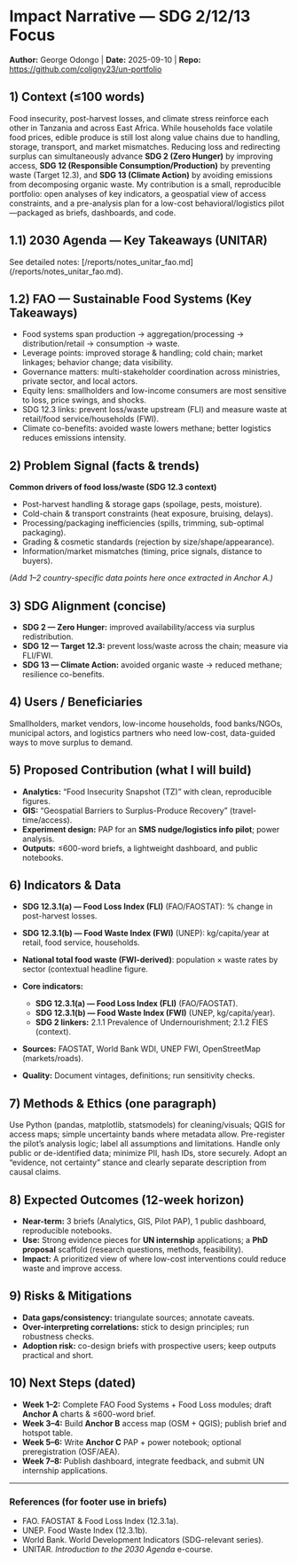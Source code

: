 # Impact Narrative — SDG 2/12/13 Focus
**Author:** George Odongo  |  **Date:** 2025-09-10  |  **Repo:** <https://github.com/coligny23/un-portfolio>

## 1) Context (≤100 words)
Food insecurity, post-harvest losses, and climate stress reinforce each other in Tanzania and across East Africa. While households face volatile food prices, edible produce is still lost along value chains due to handling, storage, transport, and market mismatches. Reducing loss and redirecting surplus can simultaneously advance **SDG 2 (Zero Hunger)** by improving access, **SDG 12 (Responsible Consumption/Production)** by preventing waste (Target 12.3), and **SDG 13 (Climate Action)** by avoiding emissions from decomposing organic waste. My contribution is a small, reproducible portfolio: open analyses of key indicators, a geospatial view of access constraints, and a pre-analysis plan for a low-cost behavioral/logistics pilot—packaged as briefs, dashboards, and code.
## 1.1) 2030 Agenda — Key Takeaways (UNITAR)
See detailed notes: [/reports/notes_unitar_fao.md] (/reports/notes_unitar_fao.md).

## 1.2) FAO — Sustainable Food Systems (Key Takeaways)
- Food systems span production → aggregation/processing → distribution/retail → consumption → waste.
- Leverage points: improved storage & handling; cold chain; market linkages; behavior change; data visibility.
- Governance matters: multi-stakeholder coordination across ministries, private sector, and local actors.
- Equity lens: smallholders and low-income consumers are most sensitive to loss, price swings, and shocks.
- SDG 12.3 links: prevent loss/waste upstream (FLI) and measure waste at retail/food service/households (FWI).
- Climate co-benefits: avoided waste lowers methane; better logistics reduces emissions intensity.


## 2) Problem Signal (facts & trends)
**Common drivers of food loss/waste (SDG 12.3 context)**
- Post-harvest handling & storage gaps (spoilage, pests, moisture).
- Cold-chain & transport constraints (heat exposure, bruising, delays).
- Processing/packaging inefficiencies (spills, trimming, sub-optimal packaging).
- Grading & cosmetic standards (rejection by size/shape/appearance).
- Information/market mismatches (timing, price signals, distance to buyers).

*(Add 1–2 country-specific data points here once extracted in Anchor A.)*

## 3) SDG Alignment (concise)
- **SDG 2 — Zero Hunger:** improved availability/access via surplus redistribution.  
- **SDG 12 — Target 12.3:** prevent loss/waste across the chain; measure via FLI/FWI.  
- **SDG 13 — Climate Action:** avoided organic waste → reduced methane; resilience co-benefits.

## 4) Users / Beneficiaries
Smallholders, market vendors, low-income households, food banks/NGOs, municipal actors, and logistics partners who need low-cost, data-guided ways to move surplus to demand.

## 5) Proposed Contribution (what I will build)
- **Analytics:** “Food Insecurity Snapshot (TZ)” with clean, reproducible figures.  
- **GIS:** “Geospatial Barriers to Surplus-Produce Recovery” (travel-time/access).  
- **Experiment design:** PAP for an **SMS nudge/logistics info pilot**; power analysis.  
- **Outputs:** ≤600-word briefs, a lightweight dashboard, and public notebooks.

## 6) Indicators & Data
- **SDG 12.3.1(a) — Food Loss Index (FLI)** (FAO/FAOSTAT): % change in post-harvest losses.
- **SDG 12.3.1(b) — Food Waste Index (FWI)** (UNEP): kg/capita/year at retail, food service, households.
- **National total food waste (FWI-derived)**: population × waste rates by sector (contextual headline figure.

- **Core indicators:**  
  - **SDG 12.3.1(a) — Food Loss Index (FLI)** (FAO/FAOSTAT).  
  - **SDG 12.3.1(b) — Food Waste Index (FWI)** (UNEP, kg/capita/year).  
  - **SDG 2 linkers:** 2.1.1 Prevalence of Undernourishment; 2.1.2 FIES (context).  
- **Sources:** FAOSTAT, World Bank WDI, UNEP FWI, OpenStreetMap (markets/roads).  
- **Quality:** Document vintages, definitions; run sensitivity checks.

## 7) Methods & Ethics (one paragraph)
Use Python (pandas, matplotlib, statsmodels) for cleaning/visuals; QGIS for access maps; simple uncertainty bands where metadata allow. Pre-register the pilot’s analysis logic; label all assumptions and limitations. Handle only public or de-identified data; minimize PII, hash IDs, store securely. Adopt an “evidence, not certainty” stance and clearly separate description from causal claims.

## 8) Expected Outcomes (12-week horizon)
- **Near-term:** 3 briefs (Analytics, GIS, Pilot PAP), 1 public dashboard, reproducible notebooks.  
- **Use:** Strong evidence pieces for **UN internship** applications; a **PhD proposal** scaffold (research questions, methods, feasibility).  
- **Impact:** A prioritized view of where low-cost interventions could reduce waste and improve access.

## 9) Risks & Mitigations
- **Data gaps/consistency:** triangulate sources; annotate caveats.  
- **Over-interpreting correlations:** stick to design principles; run robustness checks.  
- **Adoption risk:** co-design briefs with prospective users; keep outputs practical and short.

## 10) Next Steps (dated)
- **Week 1–2:** Complete FAO Food Systems + Food Loss modules; draft **Anchor A** charts & ≤600-word brief.  
- **Week 3–4:** Build **Anchor B** access map (OSM + QGIS); publish brief and hotspot table.  
- **Week 5–6:** Write **Anchor C** PAP + power notebook; optional preregistration (OSF/AEA).  
- **Week 7–8:** Publish dashboard, integrate feedback, and submit UN internship applications.

---

### References (for footer use in briefs)
- FAO. FAOSTAT & Food Loss Index (12.3.1a).  
- UNEP. Food Waste Index (12.3.1b).  
- World Bank. World Development Indicators (SDG-relevant series).  
- UNITAR. *Introduction to the 2030 Agenda* e-course.
